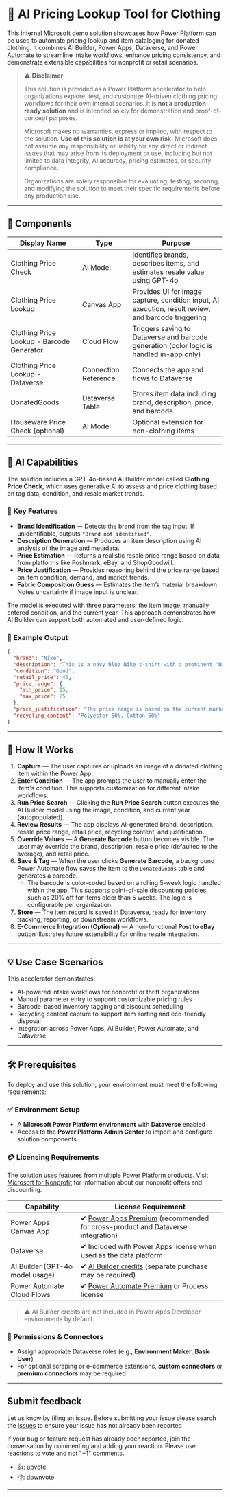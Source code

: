 # 🧠 AI Pricing Lookup Tool for Clothing

This internal Microsoft demo solution showcases how Power Platform can be used to automate pricing lookup and item cataloging for donated clothing. It combines AI Builder, Power Apps, Dataverse, and Power Automate to streamline intake workflows, enhance pricing consistency, and demonstrate extensible capabilities for nonprofit or retail scenarios.

> ⚠️ **Disclaimer**
> 
> This solution is provided as a Power Platform accelerator to help organizations explore, test, and customize AI-driven clothing pricing workflows for their own internal scenarios. It is **not a production-ready solution** and is intended solely for demonstration and proof-of-concept purposes.
> 
> Microsoft makes no warranties, express or implied, with respect to the solution. **Use of this solution is at your own risk.** Microsoft does not assume any responsibility or liability for any direct or indirect issues that may arise from its deployment or use, including but not limited to data integrity, AI accuracy, pricing estimates, or security compliance.
> 
> Organizations are solely responsible for evaluating, testing, securing, and modifying the solution to meet their specific requirements before any production use.

---

## 📎 Components

| **Display Name**                          | **Type**             | **Purpose**                                                                                         |
|-------------------------------------------|----------------------|------------------------------------------------------------------------------------------------------|
| Clothing Price Check                      | AI Model             | Identifies brands, describes items, and estimates resale value using GPT-4o                         |
| Clothing Price Lookup                     | Canvas App           | Provides UI for image capture, condition input, AI execution, result review, and barcode triggering |
| Clothing Price Lookup - Barcode Generator | Cloud Flow           | Triggers saving to Dataverse and barcode generation (color logic is handled in-app only)            |
| Clothing Price Lookup - Dataverse         | Connection Reference | Connects the app and flows to Dataverse                                                             |
| DonatedGoods                              | Dataverse Table      | Stores item data including brand, description, price, and barcode                                   |
| Houseware Price Check (optional)          | AI Model             | Optional extension for non-clothing items                                                           |

---

## 🧠 AI Capabilities

The solution includes a GPT-4o-based AI Builder model called **Clothing Price Check**, which uses generative AI to assess and price clothing based on tag data, condition, and resale market trends.

### 🤖 Key Features

- **Brand Identification** — Detects the brand from the tag input. If unidentifiable, outputs `"Brand not identified"`.
- **Description Generation** — Produces an item description using AI analysis of the image and metadata.
- **Price Estimation** — Returns a realistic resale price range based on data from platforms like Poshmark, eBay, and ShopGoodwill.
- **Price Justification** — Provides reasoning behind the price range based on item condition, demand, and market trends.
- **Fabric Composition Guess** — Estimates the item’s material breakdown. Notes uncertainty if image input is unclear.

The model is executed with three parameters: the item image, manually entered condition, and the current year. This approach demonstrates how AI Builder can support both automated and user-defined logic.

### 🧾 Example Output

```json
{
  "brand": "Nike",
  "description": "This is a navy blue Nike t-shirt with a prominent 'NIKE' logo in white and blue on the front. The shirt appears to be in good condition, with no visible signs of wear or damage.",
  "condition": "Good",
  "retail_price": 45,
  "price_range": {
    "min_price": 15,
    "max_price": 25
  },
  "price_justification": "The price range is based on the current market for used Nike t-shirts in good condition. Nike is a well-known and popular brand, and their t-shirts typically retain value well in the resale market. The condition of the shirt being good, with no visible wear and the logo being intact, supports this price range. Additionally, the presence of the tag suggests it may be new or barely used, which can slightly increase its resale value.",
  "recycling_content": "Polyester 50%, Cotton 50%"
}
```

---

## 🚀 How It Works

1. **Capture** — The user captures or uploads an image of a donated clothing item within the Power App.
2. **Enter Condition** — The app prompts the user to manually enter the item's condition. This supports customization for different intake workflows.
3. **Run Price Search** — Clicking the **Run Price Search** button executes the AI Builder model using the image, condition, and current year (autopopulated).
4. **Review Results** — The app displays AI-generated brand, description, resale price range, retail price, recycling content, and justification.
5. **Override Values** — A **Generate Barcode** button becomes visible. The user may override the brand, description, resale price (defaulted to the average), and retail price.
6. **Save & Tag** — When the user clicks **Generate Barcode**, a background Power Automate flow saves the item to the `DonatedGoods` table and generates a barcode.
   - The barcode is color-coded based on a rolling 5-week logic handled within the app. This supports point-of-sale discounting policies, such as 20% off for items older than 5 weeks. The logic is configurable per organization.
7. **Store** — The item record is saved in Dataverse, ready for inventory tracking, reporting, or downstream workflows.
8. **E-Commerce Integration (Optional)** — A non-functional **Post to eBay** button illustrates future extensibility for online resale integration.

---

## 💡 Use Case Scenarios

This accelerator demonstrates:

- AI-powered intake workflows for nonprofit or thrift organizations
- Manual parameter entry to support customizable pricing rules
- Barcode-based inventory tagging and discount scheduling
- Recycling content capture to support item sorting and eco-friendly disposal
- Integration across Power Apps, AI Builder, Power Automate, and Dataverse

---

## 🛠️ Prerequisites

To deploy and use this solution, your environment must meet the following requirements:

### ✅ Environment Setup

- A **Microsoft Power Platform environment** with **Dataverse** enabled
- Access to the **Power Platform Admin Center** to import and configure solution components

### 💳 Licensing Requirements
The solution uses features from multiple Power Platform products. Visit [Microsoft for Nonprofit](https://www.microsoft.com/en-us/nonprofits/dynamics-365) for information about our nonprofit offers and discounting.

| **Capability**                  | **License Requirement**                                                                                                                                |
| ------------------------------- | ------------------------------------------------------------------------------------------------------------------------------------------------------ |
| Power Apps Canvas App           | ✔ [Power Apps Premium](https://learn.microsoft.com/power-apps/maker/canvas-apps/get-started) (recommended for cross-product and Dataverse integration) |
| Dataverse                       | ✔ Included with Power Apps license when used as the data platform                                                                                      |
| AI Builder (GPT-4o model usage) | ✔ [AI Builder credits](https://learn.microsoft.com/ai-builder/pricing) (separate purchase may be required)                                             |
| Power Automate Cloud Flows      | ✔ [Power Automate Premium](https://learn.microsoft.com/power-automate/pricing) or Process license                                                      |

> ⚠️ AI Builder credits are not included in Power Apps Developer environments by default.

### 🔗 Permissions & Connectors

- Assign appropriate Dataverse roles (e.g., **Environment Maker**, **Basic User**)
- For optional scraping or e-commerce extensions, **custom connectors** or **premium connectors** may be required

---

## Submit feedback

Let us know by filing an issue. 
Before submitting your issue please search the [issues](https://github.com/microsoft/TSI-Business-Applications/issues) to ensure your issue has not already been reported

If your bug or feature request has already been reported, join the conversation by commenting and adding your reaction. Please use reactions to vote and not "+1" comments.
- 👍: upvote
- 👎: downvote

---
